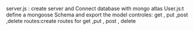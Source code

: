 
server.js : create server and Connect  database with mongo atlas
User.js:t define a mongoose Schema and export the model
controles: get , put ,post ,delete
routes:create routes for get ,put , post , delete 
